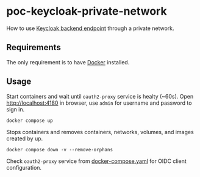 # poc-keycloak-private-network

How to use [Keycloak backend endpoint](https://www.keycloak.org/server/hostname) through a private network.

## Requirements

The only requirement is to have [Docker](https://www.docker.com/products/docker-desktop/) installed.

## Usage

Start containers and wait until `oauth2-proxy` service is healty (~60s). Open [http://localhost:4180](http://localhost:4180) in browser, use `admin` for username and password to sign in.

```shell
docker compose up
```

Stops containers and removes containers, networks, volumes, and images created by up.

```shell
docker compose down -v --remove-orphans
```

Check `oauth2-proxy` service from [docker-compose.yaml](docker-compose.yaml) for OIDC client configuration.
